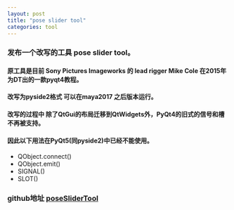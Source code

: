```yaml
---
layout: post
title: "pose slider tool"
categories: tool
---
```


### 发布一个改写的工具 pose slider tool。
#### 原工具是目前 Sony Pictures Imageworks 的 lead rigger  Mike Cole 在2015年为DT出的一款pyqt4教程。
#### 改写为pyside2格式 可以在maya2017 之后版本运行。
#### 改写的过程中 除了QtGui的布局迁移到QtWidgets外，PyQt4的旧式的信号和槽不再被支持。
#### 因此以下用法在PyQt5(同pyside2)中已经不能使用。
- QObject.connect()
- QObject.emit()
- SIGNAL()
- SLOT()

### github地址 [poseSliderTool][poseSliderTool] 
[poseSliderTool]: https://github.com/shabbySilence/poseSliderTool


